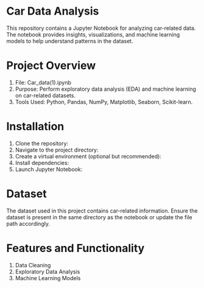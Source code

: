 # Car Data Analysis
This repository contains a Jupyter Notebook for analyzing car-related data. The notebook provides insights, visualizations, and machine learning models to help understand patterns in the dataset.

# Project Overview
1. File: Car_data(1).ipynb
2. Purpose: Perform exploratory data analysis (EDA) and machine learning on car-related datasets.
3. Tools Used: Python, Pandas, NumPy, Matplotlib, Seaborn, Scikit-learn.

 # Installation
1. Clone the repository:
2. Navigate to the project directory:
3. Create a virtual environment (optional but recommended):
4. Install dependencies:
5. Launch Jupyter Notebook:

# Dataset
The dataset used in this project contains car-related information.
Ensure the dataset is present in the same directory as the notebook or update the file path accordingly.

# Features and Functionality
1. Data Cleaning
2. Exploratory Data Analysis 
3. Machine Learning Models

